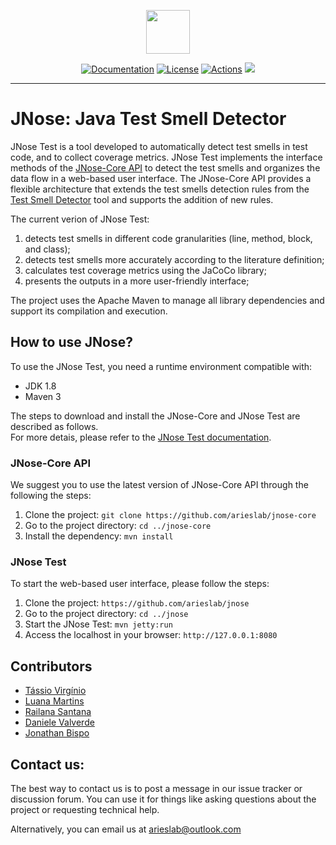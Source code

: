 <p align="center"><img src="https://github.com/tassiovirginio/jnose/blob/master/src/main/webapp/logo.png?raw=true" width="70"></p>

<div align="center">

  [![Documentation](https://readthedocs.org/projects/jnose/badge/?version=latest)](http://jnose.readthedocs.io/en/latest/?badge=latest)
  [![License](https://img.shields.io/badge/license-GPLv3-blue.svg)](https://www.gnu.org/licenses/gpl-3.0)
  [![Actions](https://github.com/arieslab/jnose-core/workflows/maven/badge.svg)](https://github.com/arieslab/jnose-core/actions)
  <a><img src="https://img.shields.io/badge/powered_by-ARIES%20Lab-blueviolet.svg"/></a>
  
</div>

------------------------

# JNose: Java Test Smell Detector

JNose Test is a tool developed to automatically detect test smells in test code, and to collect coverage metrics. JNose Test implements the interface methods of the [JNose-Core API](https://github.com/arieslab/jnose-core) to detect the test smells and organizes the data flow in a web-based user interface. The JNose-Core API provides a flexible architecture that extends the test smells detection rules from the [Test Smell Detector](https://testsmells.org/index.html) tool and supports the addition of new rules.

The current verion of JNose Test:
1. detects test smells in different code granularities (line, method, block, and class);
2. detects test smells more accurately according to the literature definition;
3. calculates test coverage metrics using the JaCoCo library;
4. presents the outputs in a more user-friendly interface;

The project uses the Apache Maven to manage all library dependencies and support its compilation and execution.

## How to use JNose?

To use the JNose Test, you need a runtime environment compatible with:

 - JDK 1.8
 - Maven 3

The steps to download and install the JNose-Core and JNose Test are described as follows. <br>
For more detais, please refer to the [JNose Test documentation](https://jnose.readthedocs.io/en/latest/index.html).

### JNose-Core API

We suggest you to use the latest version of JNose-Core API through the following the steps:

1. Clone the project: ``git clone https://github.com/arieslab/jnose-core``
2. Go to the project directory: ``cd ../jnose-core``
3. Install the dependency: ``mvn install``

### JNose Test

To start the web-based user interface, please follow the steps:

1. Clone the project: ``https://github.com/arieslab/jnose``
2. Go to the project directory: ``cd ../jnose``
3. Start the JNose Test: ``mvn jetty:run``
4. Access the localhost in your browser: ``http://127.0.0.1:8080``


## Contributors
 - <a target="_blank" href="https://github.com/tassiovirginio">Tássio Virgínio</a>
 - <a target="_blank" href="https://github.com/luana-martins">Luana Martins</a>
 - <a target="_blank" href="https://github.com/Railana">Railana Santana</a>
 - <a target="_blank" href="https://github.com/danielevalverde">Daniele Valverde</a>
 - <a target="_blank" href="https://github.com/jonathanbisp">Jonathan Bispo</a>
 

## Contact us:
The best way to contact us is to post a message in our issue tracker or discussion forum. You can use it for things like asking questions about the project or requesting technical help.

Alternatively, you can email us at arieslab@outlook.com

